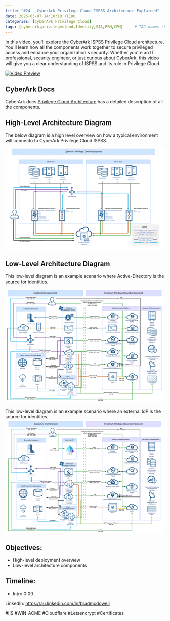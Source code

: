 ```yaml
---
title: "#24 - CyberArk Privilege Cloud ISPSS Architecture Explained"
date: 2025-03-07 14:10:10 +1100
categories: [CyberArk Privilege Cloud]
tags: [cyberark,privilegecloud,Identity,SIA,PSM,CPM]     # TAG names should always be lowercase
---
```

In this video, you'll explore the CyberArk ISPSS Privilege Cloud architecture. You'll learn how all the components work together to secure privileged access and enhance your organization's security. Whether you're an IT professional, security engineer, or just curious about CyberArk, this video will give you a clear understanding of ISPSS and its role in Privilege Cloud.

[![Video Preview](https://i.ytimg.com/vi/s_Yy13sUsv4/maxresdefault.jpg)](https://www.youtube.com/watch?v=s_Yy13sUsv4)

## CyberArk Docs
CyberArk docs [Privilege Cloud Architecture](https://docs.cyberark.com/privilege-cloud-shared-services/latest/en/content/privilege%20cloud/privcloud-detailed-architecture.htm) has a detailed description of all the components.

## High-Level Architecture Diagram 
The below diagram is a high level overview on how a typical environment will connecto to CyberArk Privilege Cloud ISPSS.

![image](https://raw.githubusercontent.com/bradmcdowell/cybrad/main/assets/img/CyberArk-High-Level.png)

## Low-Level Architecture Diagram 
This low-level diagram is an example scenario where Active-Directory is the source for identities.

![image](https://raw.githubusercontent.com/bradmcdowell/cybrad/main/assets/img/CyberArk-Low-Level-Identity-AD.png)

This low-level diagram is an example scenario where an external IdP is the source for identities.
![image](https://raw.githubusercontent.com/bradmcdowell/cybrad/main/assets/img/CyberArk-Low-Level-External-IdP.png)

## Objectives:
-  High-level deployment overview
-  Low-level architecture components

## Timeline:
- Intro 0:00

LinkedIn: https://au.linkedin.com/in/bradmcdowell

#IIS #WIN-ACME #Cloudflare #Letsencrypt #Certificates
